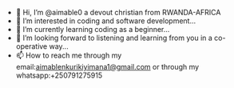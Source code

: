 - 👋 Hi, I’m @aimable0 a devout christian from RWANDA-AFRICA 
- 👀 I’m interested in coding and software development...
- 🌱 I’m currently learning coding as a beginner...
- 💞️ I’m looking forward to listening and learning from you in a co-operative way...
- 📫 How to reach me through my email:aimablenkurikiyimana1@gmail.com or through my whatsapp:+250791275915

<!---
aimable0/aimable0 is a ✨ special ✨ repository because its `README.md` (this file) appears on your GitHub profile.
You can click the Preview link to take a look at your changes.
--->
